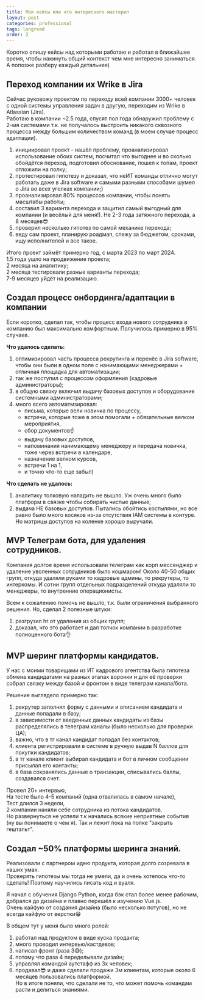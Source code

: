 ```yaml
---
title: Мои кейсы или что интересного мастерил
layout: post
categories: professional
tags: longread
order: 3
---
```


Коротко опишу кейсы над которыми работаю и работал в ближайшее время, чтобы накинуть общий контекст чем мне интересно заниматься. А попозже разберу каждый детальнее)


## Переход компании их Wrike в Jira

Сейчас руковожу проектом по переходу всей компании 3000+ человек с одной системы управления задач в другую, переходим из Wrike в Atlassian (Jira).   
Работаю в компании ~2.5 года, спусят пол года обнаружил проблему с 2-мя системами т.к. не получалось выстроить никакого сквозного процесса между большим количеством команд (в моем случае процесс адаптации).

1. инициировал проект - нашёл проблему, проанализировал использование обоих систем, посчитал что выгоднее и во сколько обойдётся переход, подготовил обоснование, пошел к топам, проект отложили на полку;   
2. протестировал гипотезу и доказал, что неИТ команды отлично могут работать даже в Jira software и самыми разными способами шумел о Jira во всех уголках компании;)   
3. проанализировал 80% процессов компании, чтобы понять масштабы работы;   
4. составил 3 варианта перехода и защитил самый выгодный для компании (и весёлый для меня!). Не 2-3 года затяжного перехода, а 8 месяцев😎   
5. проверил несколько гипотез по самой механике перехода;   
6. веду сам проект, планирую роадмап, слежу за бюджетом, сроками, ищу исполнителей и все такое.   

Итого проект займёт примерно год, с марта 2023 по март 2024.   
1.5 года ушло на продвижение проекта;   
2 месяца на аналитику;   
2 месяца тестировали разные варианты перехода;   
7-9 месяцев уйдёт на реализацию.   


## Создал процесс онбординга/адаптации в компании 

Если коротко, сделал так, чтобы процесс входа нового сотрудника в компанию был максимально комфортным. Получилось примерно в 95% случаев.

**Что удалось сделать:**
1. оптимизировал часть процесса рекрутинга и перенёс в Jira software, чтобы они были в одном поле с нанимающими менеджерами + отличная площадка для автоматизации;   
2. так же поступил с процессом оформления (кадровые администраторы);   
3. в общую связку включил выдачу базовых доступов и оборудование системными администраторами;   
4. много всего автоматмзировал:
    - письма, которые вели новичка по процессу,   
    - встречи, которые тоже в этом помогали + обязательные велком мероприятия,   
    - сбор документов☝️   
    - выдачу базовых доступов,   
    - напоминания нанимающему менеджеру и передача новичка, тоже через встречи в календаре,   
    - назначение велком курсов,   
    - встречи 1 на 1,   
    - и точно что-то еще забыл)

**Что сделать не удалось:**
1. аналитику толковую наладить не вышло. Уж очень много было платформ в связке чтобы собирать чистые данные;   
2. выдача НЕ базовых доступов. Пытались обойтись костылями, но все равно было много косяков из-за отсутствия IAM системы в контуре. Но матрицы доступов на коленке хорошо выручали.
   

## MVP Телеграм бота, для удаления сотрудников.

Компания долгое время использовали телеграм как корп мессенджер и удаление уволенных сотрудников было кошмаром!
Около 40-50 общих групп, откуда удаляли руками то кадровые админы, то рекрутеры, то интеркомы. И сотни групп отдельных подразделений откуда удаляли то менеджеры, то внутренние операционисты.

Всем к сожалению помочь не вышло, т.к. были ограничения выбранного решения. Но, сделал 2 полезные штуки:
1. разгрузил hr от удаления из общих групп;   
2. доказал, что это работает и дал толчок компании в разработке полноценного бота👌
   

## MVP шеринг платформы кандидатов.

У нас с моими товарищами из ИТ кадрового агентства была гипотеза обмена кандидатами на разных этапах воронки и для её проверки собрал связку между базой и фронтом в виде телеграм канала/бота.

Решение выглядело примерно так:
1. рекрутер заполнял форму с данными и описанием кандидата и данные попадали в базу;   
2. в зависимости от введенных данных кандидаты из базы распределялись в телеграм каналы (было несколько для проверки ЦА);   
3. важно, что в тг канал кандидат попадал без контактов;
4. клиента регистрировали в системе в ручную выдав N баллов для покупки кандидатов;   
5. в тг канале клиент выбирал кандидата и бот в личном сообщении присылал его контакты;
6. в база сохранялись данные о транзакции, списывались баллы, создавался счет.

Провел 20+ интервью,   
На тесте было 4-5 компаний (одна отвалилась в самом начале),   
Тест длился 3 недели,   
2 компании наняли себе сотрудника из потока кандидатов.   
Но развернуться не успели т.к  начались всякие неприятные события (ну вы понимаете о чем я). Так и лежит пока на полке "закрыть гештальт".


## Создал ~50% платформы шеринга знаний.

Реализовали с партнером идею продукта, которая долго созревала в наших умах.   
Проверять гипотезы мы тогда не умели, да и очень хотелось что-то сделать! Поэтому научились писать код и вуаля.

Я начал с обучения Django Python, когда бэк стал более менее рабочим, добрался до дизайна и плавно перешёл к изучению Vue.js.  
Очень кайфую от создания дизайна (было несколько потугов), но не всегда кайфую от верстки😁

В общем тут у меня было много ролей:
1. работал над продуктом в виде куска продакта;   
2. много проводил интервью/кастдевов;   
3. написал фронт (раза 3😅);  
4. потому что раза 4 переделывали дизайн;  
5. управлял командой аутстафф из 3х человек;   
6. продавал😎 и даже сделали продажи 3м клиентам, которые около 6 месяцев пользовались платформой.   
Но в итоге поняли, что сделали не то, что может помочь командам расти и делиться знаниями.

